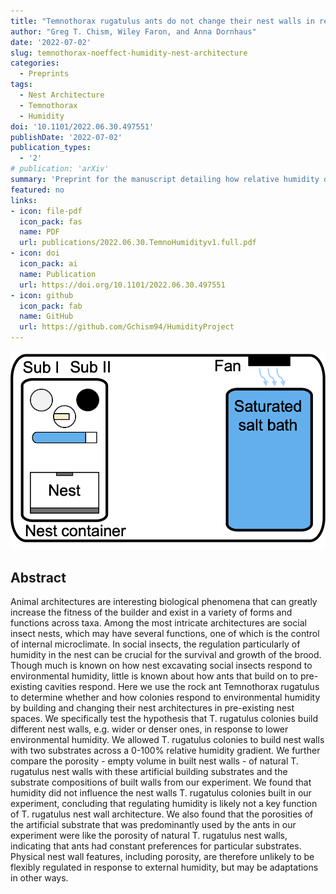 ```yaml
---
title: "Temnothorax rugatulus ants do not change their nest walls in response to environmental humidity"
author: "Greg T. Chism, Wiley Faron, and Anna Dornhaus"
date: '2022-07-02'
slug: temnothorax-noeffect-humidity-nest-architecture
categories:
  - Preprints
tags:
  - Nest Architecture
  - Temnothorax
  - Humidity
doi: '10.1101/2022.06.30.497551'
publishDate: '2022-07-02'
publication_types:
  - '2'
# publication: 'arXiv'
summary: 'Preprint for the manuscript detailing how relative humidity does not influence the nest architecture of _Temnothorax rugatulus_ ant colonies.'
featured: no
links:
- icon: file-pdf
  icon_pack: fas
  name: PDF
  url: publications/2022.06.30.TemnoHumidityv1.full.pdf
- icon: doi
  icon_pack: ai
  name: Publication
  url: https://doi.org/10.1101/2022.06.30.497551
- icon: github
  icon_pack: fab
  name: GitHub
  url: https://github.com/Gchism94/HumidityProject
---
```


![](HumidSetup.png)

## Abstract 

Animal architectures are interesting biological phenomena that can greatly increase the fitness of the builder and exist in a variety of forms and functions across taxa. Among the most intricate architectures are social insect nests, which may have several functions, one of which is the control of internal microclimate. In social insects, the regulation particularly of humidity in the nest can be crucial for the survival and growth of the brood. Though much is known on how nest excavating social insects respond to environmental humidity, little is known about how ants that build on to pre-existing cavities respond. Here we use the rock ant Temnothorax rugatulus to determine whether and how colonies respond to environmental humidity by building and changing their nest architectures in pre-existing nest spaces. We specifically test the hypothesis that T. rugatulus colonies build different nest walls, e.g. wider or denser ones, in response to lower environmental humidity. We allowed T. rugatulus colonies to build nest walls with two substrates across a 0-100% relative humidity gradient. We further compare the porosity - empty volume in built nest walls - of natural T. rugatulus nest walls with these artificial building substrates and the substrate compositions of built walls from our experiment. We found that humidity did not influence the nest walls T. rugatulus colonies built in our experiment, concluding that regulating humidity is likely not a key function of T. rugatulus nest wall architecture. We also found that the porosities of the artificial substrate that was predominantly used by the ants in our experiment were like the porosity of natural T. rugatulus nest walls, indicating that ants had constant preferences for particular substrates. Physical nest wall features, including porosity, are therefore unlikely to be flexibly regulated in response to external humidity, but may be adaptations in other ways.